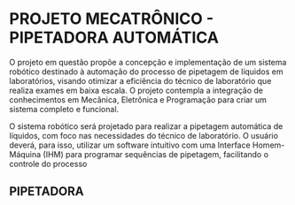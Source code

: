 # PROJETO MECATRÔNICO - PIPETADORA AUTOMÁTICA
O projeto em questão propõe a concepção e implementação de um sistema robótico destinado à automação do processo de pipetagem de líquidos em laboratórios, visando otimizar a eficiência do técnico de laboratório 
que realiza exames em baixa escala. O projeto contempla a integração de conhecimentos em Mecânica, Eletrônica e Programação para criar um sistema completo e funcional.

O sistema robótico será projetado para realizar a pipetagem automática de líquidos, com foco nas necessidades do técnico de laboratório. O usuário deverá, para isso, utilizar um software 
intuitivo com uma Interface Homem-Máquina (IHM) para programar sequências de pipetagem, 
facilitando o controle do processo

## PIPETADORA

